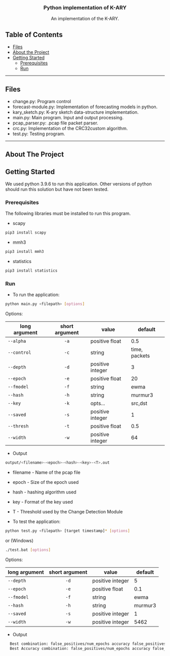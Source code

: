 <!-- PROJECT LOGO -->
<p align="center">

  <h3 align="center">Python implementation of K-ARY</h3>

  <p align="center">
    An implementation of the K-ARY.
  </p>
</p>

<!-- TABLE OF CONTENTS -->
## Table of Contents

* [Files](#files)
* [About the Project](#about-the-project)
* [Getting Started](#getting-started)
  * [Prerequisites](#prerequisites)
  * [Run](#run)

---
## Files
- change.py: Program control
- forecast-module.py: Implementation of forecasting models in python.
- kary_sketch.py: K-ary sketch data-structure implementation.
- main.py: Main program. Input and output processing. 
- pcap_parser.py: .pcap file packet parser.
- crc.py: Implementation of the CRC32custom algorithm.
- test.py: Testing program.
---

<!-- ABOUT THE PROJECT -->
## About The Project

<!-- GETTING STARTED -->
## Getting Started

We used python 3.9.6 to run this application. Other versions of python should run this solution but have not been tested.

<!-- PREREQUISITES -->
### Prerequisites

The following libraries must be installed to run this program.
* scapy
```sh
pip3 install scapy
```
* mmh3
```sh
pip3 install mmh3
```
* statistics
```sh
pip3 install statistics
```

<!-- RUN -->
### Run
* To run the application:
```sh
python main.py <filepath> [options]
```
Options:

|    long argument | short argument | value            | default                    |
|    ------------- |:--------------:| ---------------- | -------------------------- |
|    `--alpha`     | `-a`           | positive float   |  0.5                       |
|    `--control`   | `-c`           | string           |  time, packets             |     
|    `--depth`     | `-d`           | positive integer |  3                         |     
|    `--epoch`     | `-e`           | positive float   |  20                        |     
|    `--fmodel`    | `-f`           | string           |  ewma                      |     
|    `--hash`      | `-h`           | string           |  murmur3                   |     
|    `--key`       | `-k`           | opts...          |  src,dst                   |        
|    `--saved`     | `-s`           | positive integer |  1                         |     
|    `--thresh`    | `-t`           | positive float   |  0.5                       |     
|    `--width`     | `-w`           | positive integer |  64                        |    

* Output
```sh
output/<filename>-<epoch>-<hash>-<key>-<T>.out
```
  * filename - Name of the pcap file
  * epoch - Size of the epoch used
  * hash - hashing algorithm used
  * key - Format of the key used
  * T - Threshold used by the Change Detection Module

* To test the application:
```sh
python test.py <filepath> [target timestamp]* [options]
```
or (Windows)
```sh
./test.bat [options]
```
Options:

|    long argument | short argument | value            | default                    |
|    ------------- |:--------------:| ---------------- | -------------------------- |   
|    `--depth`     | `-d`           | positive integer |  5                         |     
|    `--epoch`     | `-e`           | positive float   |  0.1                       |     
|    `--fmodel`    | `-f`           | string           |  ewma                      |     
|    `--hash`      | `-h`           | string           |  murmur3                   |       
|    `--saved`     | `-s`           | positive integer |  1                         |     
|    `--width`     | `-w`           | positive integer |  5462                      |    

* Output
```sh
  Best combination: false_positives/num_epochs accuracy false_positives changes_detected [alpha, threshold, key]
  Best Accuracy combination: false_positives/num_epochs accuracy false_positives changes_detected [alpha, threshold, key]
```
